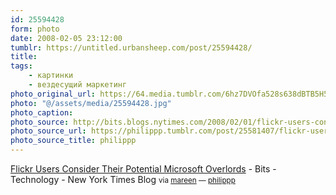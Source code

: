 ```yaml
---
id: 25594428
form: photo
date: 2008-02-05 23:12:00
tumblr: https://untitled.urbansheep.com/post/25594428/
title:
tags:
    - картинки
    - вездесущий маркетинг
photo_original_url: https://64.media.tumblr.com/6hz7DVOfa528s638dBTB5H5X_540.jpg
photo: "@/assets/media/25594428.jpg"
photo_caption:
photo_source: http://bits.blogs.nytimes.com/2008/02/01/flickr-users-consider-their-potential-microsoft-overlords/
photo_source_url: https://philippp.tumblr.com/post/25581407/flickr-users-consider-their-potential-microsoft
photo_source_title: philippp
---
```


<p><a href="http://bits.blogs.nytimes.com/2008/02/01/flickr-users-consider-their-potential-microsoft-overlords/">Flickr Users Consider Their Potential Microsoft Overlords</a> - Bits - Technology - New York Times Blog <small>via <a href="http://mareen.tumblr.com/post/25587955">mareen</a> — <a href="http://phil.betterpeople.de/post/25581407">philippp</a></small></p>
